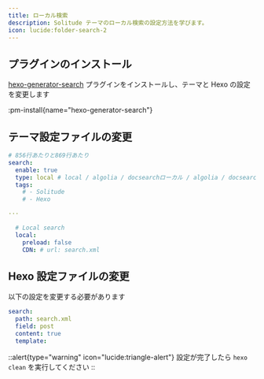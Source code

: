 ```yaml
---
title: ローカル検索
description: Solitude テーマのローカル検索の設定方法を学びます。
icon: lucide:folder-search-2
---
```


## プラグインのインストール

[hexo-generator-search](https://github.com/wzpan/hexo-generator-search) プラグインをインストールし、テーマと Hexo の設定を変更します

:pm-install{name="hexo-generator-search"}

## テーマ設定ファイルの変更

```yml [_config.solitude.yml]
# 856行あたりと869行あたり
search:
  enable: true
  type: local # local / algolia / docsearchローカル / algolia / docsearch
  tags:
    # - Solitude
    # - Hexo

···

  # Local search
  local:
    preload: false
    CDN: # url: search.xml
```

## Hexo 設定ファイルの変更

以下の設定を変更する必要があります

```yml [_config.yml]
search:
  path: search.xml
  field: post
  content: true
  template:
```

::alert{type="warning" icon="lucide:triangle-alert"}
  設定が完了したら `hexo clean` を実行してください
::
